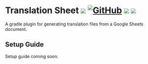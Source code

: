 # Translation Sheet ![](https://img.shields.io/badge/Kotlin-1.5.30-7f52ff) [![GitHub](https://img.shields.io/github/license/Harleyoc1/TranslationSheet)](./LICENSE) ![](https://img.shields.io/github/workflow/status/Harleyoc1/TranslationSheet/Pre%20Merge%20Checks) [![](https://img.shields.io/github/v/tag/Harleyoc1/TranslationSheet)](https://github.com/Harleyoc1/SerDes/releases)
A gradle plugin for generating translation files from a Google Sheets document.

## Setup Guide
Setup guide coming soon. 
